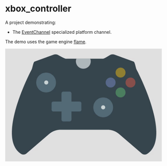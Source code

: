 # xbox_controller

A project demonstrating:
  - The [EventChannel](https://godoc.org/github.com/go-flutter-desktop/go-flutter/plugin#EventChannel) specialized platform channel.

The demo uses the game engine [flame](https://github.com/flame-engine/flame).

![demo_gif](./xbox_controller.gif)
